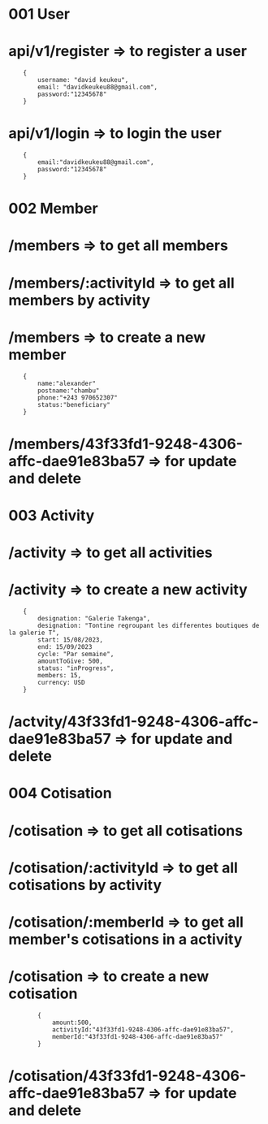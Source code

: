 # 001 User

   # api/v1/register   => to register a user
        {
            username: "david keukeu",
            email: "davidkeukeu88@gmail.com",
            password:"12345678"
        }
   
   # api/v1/login      =>  to login the user
        {
            email:"davidkeukeu88@gmail.com",
            password:"12345678"
        }

# 002 Member
   

   # /members      => to get all members

   # /members/:activityId  =>  to get all members by activity

   # /members      =>  to create a new member
        {
            name:"alexander"
            postname:"chambu"
            phone:"+243 970652307"
            status:"beneficiary"
        }
   # /members/43f33fd1-9248-4306-affc-dae91e83ba57   =>  for update and delete 

# 003 Activity

   # /activity     =>  to get all activities

   # /activity    =>   to create a new activity
        {
            designation: "Galerie Takenga",
            designation: "Tontine regroupant les differentes boutiques de la galerie T",
            start: 15/08/2023,
            end: 15/09/2023
            cycle: "Par semaine",
            amountToGive: 500,
            status: "inProgress",
            members: 15,
            currency: USD
        }
  # /actvity/43f33fd1-9248-4306-affc-dae91e83ba57    =>  for update and delete

# 004 Cotisation

  # /cotisation      =>   to get all cotisations

  # /cotisation/:activityId => to get all cotisations by activity

  # /cotisation/:memberId => to get all member's cotisations in a activity

  # /cotisation     =>   to create a new cotisation
            {
                amount:500,
                activityId:"43f33fd1-9248-4306-affc-dae91e83ba57",
                memberId:"43f33fd1-9248-4306-affc-dae91e83ba57"
            }
  # /cotisation/43f33fd1-9248-4306-affc-dae91e83ba57   =>  for update and delete 

